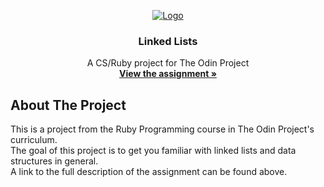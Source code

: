 <p align="center">
  <a href="https://www.theodinproject.com">
    <img src="https://www.theodinproject.com/assets/odin-logo-2d729f16279e9fc3b58ce847eacf07f883bdfc95eb23bb5064ed59d36ef551d6.svg" alt="Logo">
  </a>

  <h3 align="center">Linked Lists</h3>

  <p align="center">
    A CS/Ruby project for The Odin Project
    <br />
    <a href="https://www.theodinproject.com/courses/ruby-programming/lessons/linked-lists"><strong>View the assignment »</strong></a>
    <br />
  </p>
</p>

<!-- ABOUT THE PROJECT -->
## About The Project

This is a project from the Ruby Programming course in The Odin Project's curriculum.<br />
The goal of this project is to get you familiar with linked lists and data structures in general.<br />
A link to the full description of the assignment can be found above.


